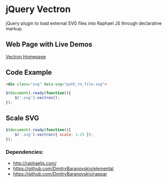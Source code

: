 # jQuery Vectron #

jQuery plugin to load external SVG files into Raphael JS through declarative markup.

## Web Page with Live Demos ##

[Vectron Homepage](http://roomandboard.github.com/vectron/)

## Code Example

```html
<div class="svg" data-svg="path_to_file.svg">
```

```javascript
$(document).ready(function(){
	$('.svg').vectron();
});
```

## Scale SVG

```javascript
$(document).ready(function(){
	$('.svg').vectron({ scale: 1.25 });
});
```

### Dependencies: ###

- http://raphaeljs.com/
- https://github.com/DmitryBaranovskiy/elemental
- https://github.com/DmitryBaranovskiy/rappar